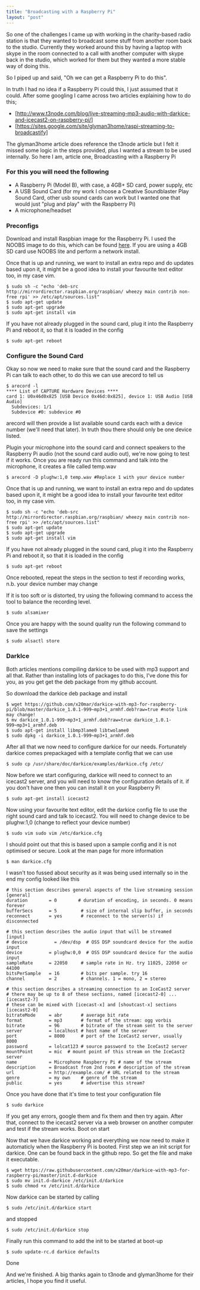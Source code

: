 ```yaml
---
title: "Broadcasting with a Raspberry Pi"
layout: "post"
---
```


So one of the challenges I came up with working in the charity-based radio station is that they wanted to broadcast some stuff from another room back to the studio. Currently they worked around this by having a laptop with skype in the room connected to a call with another computer with skype back in the studio, which worked for them but they wanted a more stable way of doing this.

So I piped up and said, "Oh we can get a Raspberry Pi to do this".

In truth I had no idea if a Raspberry Pi could this, I just assumed that it could. After some googling I came across two articles explaining how to do this;

* [http://www.t3node.com/blog/live-streaming-mp3-audio-with-darkice-and-icecast2-on-raspberry-pi/]
* [https://sites.google.com/site/glyman3home/raspi-streaming-to-broadcastify]

The glyman3home article does reference the t3node article but I felt it missed some logic in the steps provided, plus I wanted a stream to be used internally. So here I am, article one, Broadcasting with a Raspberry Pi

### For this you will need the following

* A Raspberry Pi (Model B), with case, a 4GB+ SD card, power supply, etc
* A USB Sound Card (for my work I choose a Creative Soundblaster Play Sound Card, other usb sound cards can work but I wanted one that would just "plug and play" with the Raspberry Pi)
* A microphone/headset

### Preconfigs

Download and install Raspbian image for the Raspberry Pi. I used the NOOBS image to do this, which can be found [here](http://www.raspberrypi.org/downloads/). If you are using a 4GB SD card use NOOBS lite and perform a network install.

Once that is up and running, we want to install an extra repo and do updates based upon it, it might be a good idea to install your favourite text editor too, in my case vim.

```vim
$ sudo sh -c "echo 'deb-src http://mirrordirector.raspbian.org/raspbian/ wheezy main contrib non-free rpi' >> /etc/apt/sources.list"
$ sudo apt-get update
$ sudo apt-get upgrade
$ sudo apt-get install vim
```

If you have not already plugged in the sound card, plug it into the Raspberry Pi and reboot it, so that it is loaded in the config

```vim
$ sudo apt-get reboot
```

### Configure the Sound Card

Okay so now we need to make sure that the sound card and the Raspberry Pi can talk to each other, to do this we can use arecord to tell us

```vim
$ arecord -l
**** List of CAPTURE Hardware Devices ****
card 1: U0x46d0x825 [USB Device 0x46d:0x825], device 1: USB Audio [USB Audio]
  Subdevices: 1/1
  Subdevice #0: subdevice #0
```

arecord will then provide a list available sound cards each with a device number (we'll need that later). In truth thou there should only be one device listed.

Plugin your microphone into the sound card and connect speakers to the Raspberry Pi audio (not the sound card audio out), we're now going to test if it works. Once you are ready run this command and talk into the microphone, it creates a file called temp.wav

```vim
$ arecord -D plughw:1,0 temp.wav #Replace 1 with your device number
```

Once that is up and running, we want to install an extra repo and do updates based upon it, it might be a good idea to install your favourite text editor too, in my case vim.

```vim
$ sudo sh -c "echo 'deb-src http://mirrordirector.raspbian.org/raspbian/ wheezy main contrib non-free rpi' >> /etc/apt/sources.list"
$ sudo apt-get update
$ sudo apt-get upgrade
$ sudo apt-get install vim
```

If you have not already plugged in the sound card, plug it into the Raspberry Pi and reboot it, so that it is loaded in the config

```vim
$ sudo apt-get reboot
```

Once rebooted, repeat the steps in the section to test if recording works, n.b. your device number may change

If it is too soft or is distorted, try using the following command to access the tool to balance the recording level.

```vim
$ sudo alsamixer
```

Once you are happy with the sound quality run the following command to save the settings

```vim
$ sudo alsactl store
```

### DarkIce

Both articles mentions compiling darkice to be used with mp3 support and all that. Rather than installing lots of packages to do this, I've done this for you, as you get get the deb package from my github account. 

So download the darkice deb package and install

```vim
$ wget https://github.com/x20mar/darkice-with-mp3-for-raspberry-pi/blob/master/darkice_1.0.1-999~mp3+1_armhf.deb?raw=true #note link may change!
$ mv darkice_1.0.1-999~mp3+1_armhf.deb?raw=true darkice_1.0.1-999~mp3+1_armhf.deb
$ sudo apt-get install libmp3lame0 libtwolame0 
$ sudo dpkg -i darkice_1.0.1-999~mp3+1_armhf.deb
```

After all that we now need to configure darkice for our needs. Fortunately darkice comes prepackaged with a template config that we can use

```vim
$ sudo cp /usr/share/doc/darkice/examples/darkice.cfg /etc/
```

Now before we start configuring, darkice will need to connect to an icecast2 server, and you will need to know the configuration details of it. if you don't have one then you can install it on your Raspberry Pi

```vim
$ sudo apt-get install icecast2
```

Now using your favourite text editor, edit the darkice config file to use the right sound card and talk to icecast2. You will need to change device to be plughw:1,0 (change to reflect your device number)

```vim
$ sudo vim sudo vim /etc/darkice.cfg
```

I should point out that this is based upon a sample config and it is not optimised or secure. Look at the man page for more information

```vim
$ man darkice.cfg
```

I wasn't too fussed about security as it was being used internally so in the end my config looked like this

```vim
# this section describes general aspects of the live streaming session
[general]
duration        = 0        # duration of encoding, in seconds. 0 means forever
bufferSecs      = 5         # size of internal slip buffer, in seconds
reconnect       = yes       # reconnect to the server(s) if disconnected

# this section describes the audio input that will be streamed
[input]
# device          = /dev/dsp  # OSS DSP soundcard device for the audio input
device          = plughw:0,0  # OSS DSP soundcard device for the audio input
sampleRate      = 22050     # sample rate in Hz. try 11025, 22050 or 44100
bitsPerSample   = 16        # bits per sample. try 16
channel         = 2         # channels. 1 = mono, 2 = stereo

# this section describes a streaming connection to an IceCast2 server
# there may be up to 8 of these sections, named [icecast2-0] ... [icecast2-7]
# these can be mixed with [icecast-x] and [shoutcast-x] sections
[icecast2-0]
bitrateMode     = abr       # average bit rate
format          = mp3       # format of the stream: ogg vorbis
bitrate         = 96        # bitrate of the stream sent to the server
server          = localhost # host name of the server
port            = 8000      # port of the IceCast2 server, usually 8000
password        = lolcat123 # source password to the IceCast2 server
mountPoint      = mic  # mount point of this stream on the IceCast2 server
name            = Microphone Raspberry Pi # name of the stream
description     = Broadcast from 2nd room # description of the stream
url             = http://example.com/ # URL related to the stream
genre           = my own    # genre of the stream
public          = yes       # advertise this stream?
```

Once you have done that it's time to test your configuration file

```vim
$ sudo darkice
```

If you get any errors, google them and fix them and then try again. After that, connect to the icecast2 server via a web browser on another computer and test if the stream works.
Boot on start

Now that we have darkice working and everything we now need to make it automaticly when the Raspberry Pi is booted. First step we an init script for darkice. One can be found back in the github repo. So get the file and make it executable.

```vim
$ wget https://raw.githubusercontent.com/x20mar/darkice-with-mp3-for-raspberry-pi/master/init.d-darkice
$ sudo mv init.d-darkice /etc/init.d/darkice
$ sudo chmod +x /etc/init.d/darkice
```

Now darkice can be started by calling

```vim
$ sudo /etc/init.d/darkice start
```

and stopped

```vim
$ sudo /etc/init.d/darkice stop
```

Finally run this command to add the init to be started at boot-up

```vim
$ sudo update-rc.d darkice defaults
```

Done

And we're finished. A big thanks again to t3node and glyman3home for their articles, I hope you find it useful.
